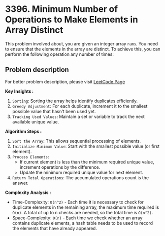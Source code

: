 # 3396. Minimum Number of Operations to Make Elements in Array Distinct

This problem involved about, you are given an integer array `nums`. You need to ensure that the elements in the array are distinct. To achieve this, you can perform the following operation any number of times:

## Problem description

For better problem description, please visit [LeetCode Page](https://leetcode.com/problems/minimum-number-of-operations-to-make-elements-in-array-distinct/description/)

**Key Insights :**<br/>

1. `Sorting`: Sorting the array helps identify duplicates efficiently.
2. `Greedy Adjustment`: For each duplicate, increment it to the smallest possible value that hasn't been used yet.
3. `Tracking Used Values`: Maintain a set or variable to track the next available unique value.

**Algorithm Steps :**<br/>

1. `Sort the Array`: This allows sequential processing of elements.
2. `Initialize Minimum Value`: Start with the smallest possible value (or first element).
3. `Process Elements`:
    - If current element is less than the minimum required unique value, increment operations by the difference.
    - Update the minimum required unique value for next element.
4. `Return Total Operations`: The accumulated operations count is the answer.

**Complexity Analysis :**<br/>

-   Time-Complexity: `O(n^2)` - Each time it is necessary to check for duplicate elements in the remaining array, the maximum time required is `O(n)`. A total of up to n checks are needed, so the total time is `O(n^2)`.
-   Space-Complexity: `O(n)` - Each time we check whether an array contains duplicate elements, a hash table needs to be used to record the elements that have already appeared.
